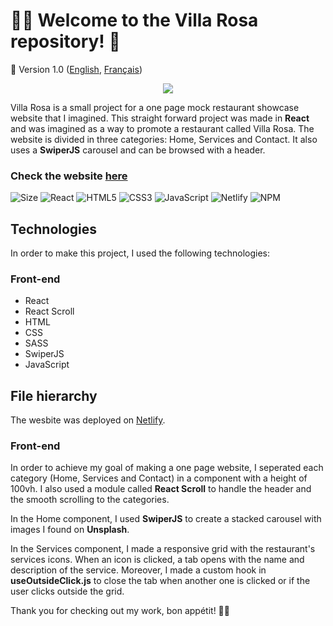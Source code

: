 # :cook: Welcome to the Villa Rosa repository! :bouquet:
🚀 Version 1.0 ([English](https://github.com/axel-lgt/villa-rosa/blob/master/README.md), [Français](https://github.com/axel-lgt/villa-rosa/blob/master/README.fr.md))

<p align="center"><img src="https://media.giphy.com/media/LVPILwcWdXs32Zq1vN/giphy.gif"></img></p>

Villa Rosa is a small project for a one page mock restaurant showcase website that I imagined. This straight forward project was made in **React** and was imagined as a way to promote a restaurant called Villa Rosa. The website is divided in three categories: Home, Services and Contact. It also uses a **SwiperJS** carousel and can be browsed with a header.

### Check the website [here](https://villarosa.netlify.app)

![Size](https://github-size-badge.herokuapp.com/axel-lgt/museek.svg)
![React](https://img.shields.io/badge/react-%2320232a.svg?style=for-the-badge&logo=react&logoColor=%2361DAFB)
![HTML5](https://img.shields.io/badge/html5-%23E34F26.svg?style=for-the-badge&logo=html5&logoColor=white)
![CSS3](https://img.shields.io/badge/css3-%231572B6.svg?style=for-the-badge&logo=css3&logoColor=white)
![JavaScript](https://img.shields.io/badge/javascript-%23323330.svg?style=for-the-badge&logo=javascript&logoColor=%23F7DF1E) 
![Netlify](https://img.shields.io/badge/netlify-%23000000.svg?style=for-the-badge&logo=netlify&logoColor=#00C7B7)
![NPM](https://img.shields.io/badge/NPM-%23000000.svg?style=for-the-badge&logo=npm&logoColor=white)

## Technologies
In order to make this project, I used the following technologies:


### Front-end
- React
- React Scroll
- HTML
- CSS
- SASS
- SwiperJS
- JavaScript

## File hierarchy
The wesbite was deployed on [Netlify](https://villarosa.netlify.app).

### Front-end
In order to achieve my goal of making a one page website, I seperated each category (Home, Services and Contact) in a component with a height of 100vh. I also used a module called **React Scroll** to handle the header and the smooth scrolling to the categories.

In the Home component, I used **SwiperJS** to create a stacked carousel with images I found on **Unsplash**.

In the Services component, I made a responsive grid with the restaurant's services icons. When an icon is clicked, a tab opens with the name and description of the service. Moreover, I made a custom hook in **useOutsideClick.js** to close the tab when another one is clicked or if the user clicks outside the grid.

Thank you for checking out my work, bon appétit! :cook:
